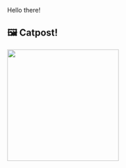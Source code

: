 Hello there!



## 🖼️ Catpost!

<sub>
    <img src="https://cdn2.thecatapi.com/images/zvi8fq60a.jpg" height="256">
</sub>

